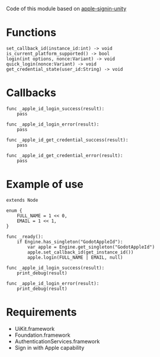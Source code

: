 Code of this module based on [apple-signin-unity
](https://github.com/lupidan/apple-signin-unity)

# Functions

```gdscript
set_callback_id(instance_id:int) -> void
is_current_platform_supported() -> bool
login(int options, nonce:Variant) -> void
quick_login(nonce:Variant) -> void
get_credential_state(user_id:String) -> void
```

# Callbacks

```gdscript
func _apple_id_login_success(result):
	pass
	
func _apple_id_login_error(result):
	pass
	
func _apple_id_get_credential_success(result):
	pass
	
func _apple_id_get_credential_error(result):
	pass
```

# Example of use

```gdscript
extends Node

enum {
	FULL_NAME = 1 << 0,
	EMAIL = 1 << 1,
}

func _ready():
	if Engine.has_singleton("GodotAppleId"):
		var apple = Engine.get_singleton("GodotAppleId")
		apple.set_callback_id(get_instance_id())
		apple.login(FULL_NAME | EMAIL, null)
		
func _apple_id_login_success(result):
	print_debug(result)
	
func _apple_id_login_error(result):
	print_debug(result)
```

# Requirements

- UiKit.framework
- Foundation.framework
- AuthenticationServices.framework
- Sign in with Apple capability
